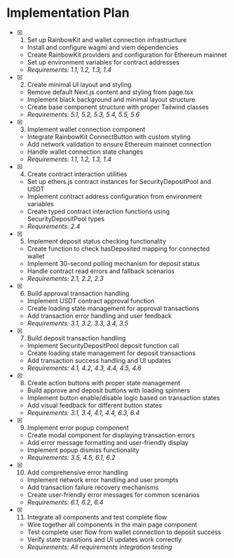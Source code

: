 # Implementation Plan

- [x] 1. Set up RainbowKit and wallet connection infrastructure
  - Install and configure wagmi and viem dependencies
  - Create RainbowKit providers and configuration for Ethereum mainnet
  - Set up environment variables for contract addresses
  - _Requirements: 1.1, 1.2, 1.3, 1.4_

- [x] 2. Create minimal UI layout and styling
  - Remove default Next.js content and styling from page.tsx
  - Implement black background and minimal layout structure
  - Create base component structure with proper Tailwind classes
  - _Requirements: 5.1, 5.2, 5.3, 5.4, 5.5, 5.6_

- [x] 3. Implement wallet connection component
  - Integrate RainbowKit ConnectButton with custom styling
  - Add network validation to ensure Ethereum mainnet connection
  - Handle wallet connection state changes
  - _Requirements: 1.1, 1.2, 1.3, 1.4_

- [x] 4. Create contract interaction utilities
  - Set up ethers.js contract instances for SecurityDepositPool and USDT
  - Implement contract address configuration from environment variables
  - Create typed contract interaction functions using SecurityDepositPool types
  - _Requirements: 2.4_

- [x] 5. Implement deposit status checking functionality
  - Create function to check hasDeposited mapping for connected wallet
  - Implement 30-second polling mechanism for deposit status
  - Handle contract read errors and fallback scenarios
  - _Requirements: 2.1, 2.2, 2.3_

- [x] 6. Build approval transaction handling
  - Implement USDT contract approval function
  - Create loading state management for approval transactions
  - Add transaction error handling and user feedback
  - _Requirements: 3.1, 3.2, 3.3, 3.4, 3.5_

- [x] 7. Build deposit transaction handling
  - Implement SecurityDepositPool deposit function call
  - Create loading state management for deposit transactions
  - Add transaction success handling and UI updates
  - _Requirements: 4.1, 4.2, 4.3, 4.4, 4.5, 4.6_

- [x] 8. Create action buttons with proper state management
  - Build approve and deposit buttons with loading spinners
  - Implement button enable/disable logic based on transaction states
  - Add visual feedback for different button states
  - _Requirements: 3.1, 3.4, 4.1, 4.4, 6.3, 6.4_

- [x] 9. Implement error popup component
  - Create modal component for displaying transaction errors
  - Add error message formatting and user-friendly display
  - Implement popup dismiss functionality
  - _Requirements: 3.5, 4.5, 6.1, 6.2_

- [x] 10. Add comprehensive error handling
  - Implement network error handling and user prompts
  - Add transaction failure recovery mechanisms
  - Create user-friendly error messages for common scenarios
  - _Requirements: 6.1, 6.2, 6.4_

- [x] 11. Integrate all components and test complete flow
  - Wire together all components in the main page component
  - Test complete user flow from wallet connection to deposit success
  - Verify state transitions and UI updates work correctly
  - _Requirements: All requirements integration testing_